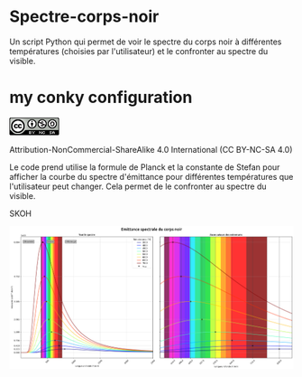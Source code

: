 # Spectre-corps-noir
Un script Python qui permet de voir le spectre du corps noir à différentes températures (choisies par l'utilisateur) et le confronter au spectre du visible.

# my conky configuration

![Creative Commons](cc.png)

Attribution-NonCommercial-ShareAlike 4.0 International (CC BY-NC-SA 4.0)


Le code prend utilise la formule de Planck et la constante de Stefan pour afficher la courbe du spectre d'émittance pour différentes températures que l'utilisateur peut changer. Cela permet de le confronter au spectre du visible.

SKOH

![Corps Noir](Corps_Noir.png)
